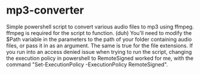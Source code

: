 # mp3-converter
Simple powershell script to convert various audio files to mp3 using ffmpeg.
ffmpeg is required for the script to function. (duh)
You'll need to modify the $Path variable in the parameters to the path of your folder containing audio files, or pass it in as an argument.
The same is true for the file extensions.
If you run into an access denied issue when trying to run the script, changing the execution policy in powershell to RemoteSigned worked for me, with the command "Set-ExecutionPolicy -ExecutionPolicy RemoteSigned".

